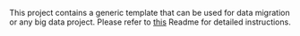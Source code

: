 This project contains a generic template that can be used for data migration or any big data project. Please refer to [this](https://github.com/Noosarpparashar/migration-template/blob/main/Readme.md) Readme for detailed instructions.
